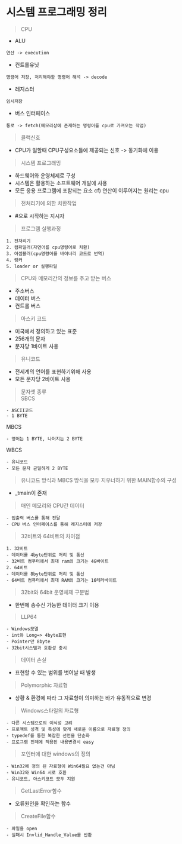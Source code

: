 # 시스템 프로그래밍 정리
> CPU<br>
- ALU
```
연산 -> execution
```
- 컨트롤유닛
```
명령어 저장, 처리해야할 명령어 해석 -> decode
```
- 레지스터
```
임시저장
```
- 버스 인터페이스
```
통로 -> fetch(메모리상에 존재하는 명령어를 cpu로 가져오는 작업)
```
> 클럭신호<br>
- CPU가 일할때 CPU구성요소들에 제공되는 신호 -> 동기화에 이용

> 시스템 프로그래밍<br>
- 하드웨어와 운영체제로 구성
- 시스템은 활용하는 소프트웨어 개발에 사용
- 모든 응용 프로그램에 포함되는 요소
cf) 연산이 이루어지는 원리는 cpu

> 전처리기에 의한 치환작업<br>
- #으로 시작하는 지시자
> 프로그램 실행과정<br>
```
1. 전처리기
2. 컴파일러(자연어를 cpu명령어로 치환)
3. 어셈블러(cpu명령어를 바이너리 코드로 번역)
4. 링커
5. loader or 실행파일
```
> CPU와 메모리간의 정보를 주고 받는 버스<br>
- 주소버스
- 데이터 버스
- 컨트롤 버스
> 아스키 코드<br>
- 미국에서 정의하고 있는 표준
- 256개의 문자
- 문자당 1바이트 사용
> 유니코드<br>
- 전세계의 언어를 표현하기위해 사용
- 모든 문자당 2바이트 사용
> 문자셋 종류<br>
SBCS
```
- ASCII코드
- 1 BYTE
```
MBCS
```
- 영어는 1 BYTE, 나머지는 2 BYTE
```
WBCS
```
- 유니코드
- 모든 문자 균일하게 2 BYTE
```
> 유니코드 방식과 MBCS 방식을 모두 지우너하기 위한 MAIN함수의 구성<br>
- _tmain이 존재
> 매인 메모리와 CPU간 데이터<br>
```
- 입출력 버스를 통해 전달
- CPU 버스 인터페이스를 통해 레지스터에 저장
```
> 32비트와 64비트의 차이점<br>
```
1. 32비트
- 데이터를 4byte단위로 처리 및 통신
- 32비트 컴푸터에서 최대 ram의 크기는 4G바이트
2. 64비트
- 데이터를 8byte단위로 처리 및 통신
- 64비트 컴퓨터에서 최대 RAM의 크기는 16테라바이트
```
> 32bit와 64bit 운영체제 구분법<br>
- 한번에 송수신 가능한 데이터 크기 이용
> LLP64<br>
```
- Windows모델
- int와 Long=> 4byte표현
- Pointer만 8byte
- 32bit시스템과 호환성 중시
```
> 데이터 손실<br>
- 표현할 수 있는 범위를 벗어날 때 발생
> Polymorphic 자료형<br>
- 상황 & 환경에 따라 그 자료형이 의미하는 바가 유동적으로 변경
> Windows스타일의 자료형<br>
```
- 다른 시스템으로의 이식성 고려
- 프로젝트 성격 및 특성에 맞게 새로운 이름으로 자료형 정의
- typedef를 통한 복잡한 선언을 단순화
- 프로그램 전체에 적용된 내용변경시 easy
```
> 포인터에 대한 windows의 정의<br>
```
- Win32에 정의 된 자료형이 Win64필요 없는건 아님
- Win32와 Win64 서로 호환
- 유니코드, 아스키코드 모두 지원
```
> GetLastError함수<br>
- 오류원인을 확인하는 함수
> CreateFile함수<br>
```
- 파일을 open
- 실패시 Invlid_Handle_Value를 반환
```






























